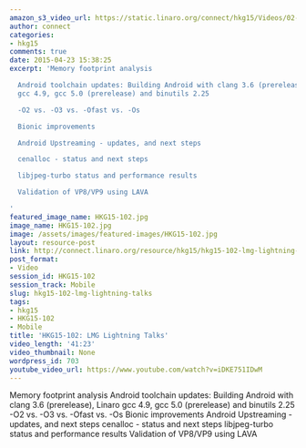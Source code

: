 ```yaml
---
amazon_s3_video_url: https://static.linaro.org/connect/hkg15/Videos/02-09-Monday/HKG15-102%20LMG%20Lightning%20Talks.mp4
author: connect
categories:
- hkg15
comments: true
date: 2015-04-23 15:38:25
excerpt: 'Memory footprint analysis

  Android toolchain updates: Building Android with clang 3.6 (prerelease), Linaro
  gcc 4.9, gcc 5.0 (prerelease) and binutils 2.25

  -O2 vs. -O3 vs. -Ofast vs. -Os

  Bionic improvements

  Android Upstreaming - updates, and next steps

  cenalloc - status and next steps

  libjpeg-turbo status and performance results

  Validation of VP8/VP9 using LAVA

'
featured_image_name: HKG15-102.jpg
image_name: HKG15-102.jpg
image: /assets/images/featured-images/HKG15-102.jpg
layout: resource-post
link: http://connect.linaro.org/resource/hkg15/hkg15-102-lmg-lightning-talks/
post_format:
- Video
session_id: HKG15-102
session_track: Mobile
slug: hkg15-102-lmg-lightning-talks
tags:
- hkg15
- HKG15-102
- Mobile
title: 'HKG15-102: LMG Lightning Talks'
video_length: '41:23'
video_thumbnail: None
wordpress_id: 703
youtube_video_url: https://www.youtube.com/watch?v=iDKE751IDwM
---
```


Memory footprint analysis
Android toolchain updates: Building Android with clang 3.6 (prerelease), Linaro gcc 4.9, gcc 5.0 (prerelease) and binutils 2.25
-O2 vs. -O3 vs. -Ofast vs. -Os
Bionic improvements
Android Upstreaming - updates, and next steps
cenalloc - status and next steps
libjpeg-turbo status and performance results
Validation of VP8/VP9 using LAVA
